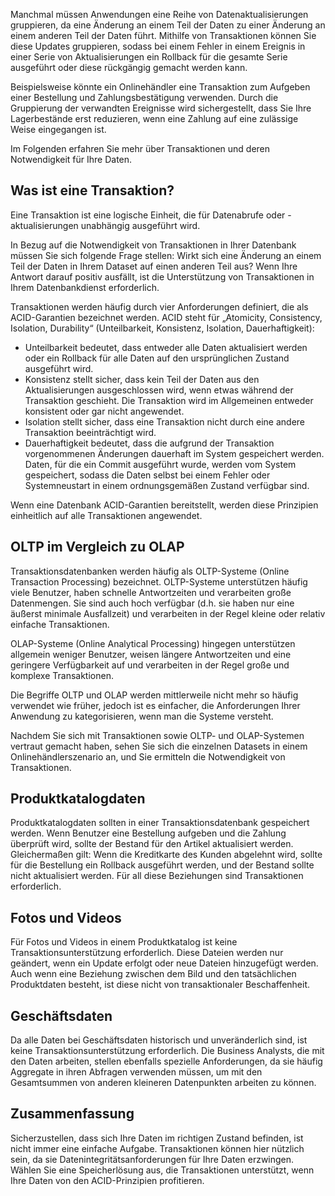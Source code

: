 Manchmal müssen Anwendungen eine Reihe von Datenaktualisierungen gruppieren, da eine Änderung an einem Teil der Daten zu einer Änderung an einem anderen Teil der Daten führt. Mithilfe von Transaktionen können Sie diese Updates gruppieren, sodass bei einem Fehler in einem Ereignis in einer Serie von Aktualisierungen ein Rollback für die gesamte Serie ausgeführt oder diese rückgängig gemacht werden kann. 

Beispielsweise könnte ein Onlinehändler eine Transaktion zum Aufgeben einer Bestellung und Zahlungsbestätigung verwenden. Durch die Gruppierung der verwandten Ereignisse wird sichergestellt, dass Sie Ihre Lagerbestände erst reduzieren, wenn eine Zahlung auf eine zulässige Weise eingegangen ist.

Im Folgenden erfahren Sie mehr über Transaktionen und deren Notwendigkeit für Ihre Daten.

## <a name="what-is-a-transaction"></a>Was ist eine Transaktion?

Eine Transaktion ist eine logische Einheit, die für Datenabrufe oder -aktualisierungen unabhängig ausgeführt wird.

In Bezug auf die Notwendigkeit von Transaktionen in Ihrer Datenbank müssen Sie sich folgende Frage stellen: Wirkt sich eine Änderung an einem Teil der Daten in Ihrem Dataset auf einen anderen Teil aus? Wenn Ihre Antwort darauf positiv ausfällt, ist die Unterstützung von Transaktionen in Ihrem Datenbankdienst erforderlich.

Transaktionen werden häufig durch vier Anforderungen definiert, die als ACID-Garantien bezeichnet werden. ACID steht für „Atomicity, Consistency, Isolation, Durability“ (Unteilbarkeit, Konsistenz, Isolation, Dauerhaftigkeit):

- Unteilbarkeit bedeutet, dass entweder alle Daten aktualisiert werden oder ein Rollback für alle Daten auf den ursprünglichen Zustand ausgeführt wird.
- Konsistenz stellt sicher, dass kein Teil der Daten aus den Aktualisierungen ausgeschlossen wird, wenn etwas während der Transaktion geschieht. Die Transaktion wird im Allgemeinen entweder konsistent oder gar nicht angewendet.
- Isolation stellt sicher, dass eine Transaktion nicht durch eine andere Transaktion beeinträchtigt wird.
- Dauerhaftigkeit bedeutet, dass die aufgrund der Transaktion vorgenommenen Änderungen dauerhaft im System gespeichert werden. Daten, für die ein Commit ausgeführt wurde, werden vom System gespeichert, sodass die Daten selbst bei einem Fehler oder Systemneustart in einem ordnungsgemäßen Zustand verfügbar sind.

Wenn eine Datenbank ACID-Garantien bereitstellt, werden diese Prinzipien einheitlich auf alle Transaktionen angewendet.

## <a name="oltp-vs-olap"></a>OLTP im Vergleich zu OLAP

Transaktionsdatenbanken werden häufig als OLTP-Systeme (Online Transaction Processing) bezeichnet. OLTP-Systeme unterstützen häufig viele Benutzer, haben schnelle Antwortzeiten und verarbeiten große Datenmengen. Sie sind auch hoch verfügbar (d.h. sie haben nur eine äußerst minimale Ausfallzeit) und verarbeiten in der Regel kleine oder relativ einfache Transaktionen.

OLAP-Systeme (Online Analytical Processing) hingegen unterstützen allgemein weniger Benutzer, weisen längere Antwortzeiten und eine geringere Verfügbarkeit auf und verarbeiten in der Regel große und komplexe Transaktionen.

Die Begriffe OLTP und OLAP werden mittlerweile nicht mehr so häufig verwendet wie früher, jedoch ist es einfacher, die Anforderungen Ihrer Anwendung zu kategorisieren, wenn man die Systeme versteht. 

Nachdem Sie sich mit Transaktionen sowie OLTP- und OLAP-Systemen vertraut gemacht haben, sehen Sie sich die einzelnen Datasets in einem Onlinehändlerszenario an, und Sie ermitteln die Notwendigkeit von Transaktionen.

## <a name="product-catalog-data"></a>Produktkatalogdaten

Produktkatalogdaten sollten in einer Transaktionsdatenbank gespeichert werden. Wenn Benutzer eine Bestellung aufgeben und die Zahlung überprüft wird, sollte der Bestand für den Artikel aktualisiert werden. Gleichermaßen gilt: Wenn die Kreditkarte des Kunden abgelehnt wird, sollte für die Bestellung ein Rollback ausgeführt werden, und der Bestand sollte nicht aktualisiert werden. Für all diese Beziehungen sind Transaktionen erforderlich.

## <a name="photos-and-videos"></a>Fotos und Videos

Für Fotos und Videos in einem Produktkatalog ist keine Transaktionsunterstützung erforderlich. Diese Dateien werden nur geändert, wenn ein Update erfolgt oder neue Dateien hinzugefügt werden. Auch wenn eine Beziehung zwischen dem Bild und den tatsächlichen Produktdaten besteht, ist diese nicht von transaktionaler Beschaffenheit.

## <a name="business-data"></a>Geschäftsdaten

Da alle Daten bei Geschäftsdaten historisch und unveränderlich sind, ist keine Transaktionsunterstützung erforderlich. Die Business Analysts, die mit den Daten arbeiten, stellen ebenfalls spezielle Anforderungen, da sie häufig Aggregate in ihren Abfragen verwenden müssen, um mit den Gesamtsummen von anderen kleineren Datenpunkten arbeiten zu können.

## <a name="summary"></a>Zusammenfassung

Sicherzustellen, dass sich Ihre Daten im richtigen Zustand befinden, ist nicht immer eine einfache Aufgabe. Transaktionen können hier nützlich sein, da sie Datenintegritätsanforderungen für Ihre Daten erzwingen. Wählen Sie eine Speicherlösung aus, die Transaktionen unterstützt, wenn Ihre Daten von den ACID-Prinzipien profitieren.